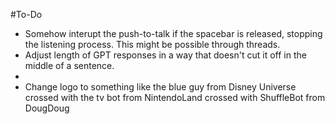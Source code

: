 #To-Do
- Somehow interupt the push-to-talk if the spacebar is released, stopping the listening process. This might be possible through threads. 
- Adjust length of GPT responses in a way that doesn't cut it off in the middle of a sentence.
- 
- Change logo to something like the blue guy from Disney Universe crossed with the tv bot from NintendoLand crossed with ShuffleBot from DougDoug
